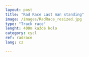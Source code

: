 ```yaml
---
layout: post
title: "Rad Race Last man standing"
image: /images/RadRace_resized.jpg
type: "Track race"
lenght: 400m každé kolo
category: cycl
ref: radrace
lang: cz

---
```


